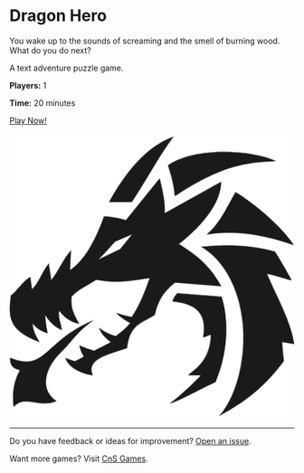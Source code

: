 # Dragon Hero

You wake up to the sounds of screaming and the smell of burning wood. What do you do next?

A text adventure puzzle game.

**Players:** 1

**Time:** 20 minutes

[Play Now!](https://skedwards88.github.io/dragon/)

![Game icon](src/images/favicon.png)

---

Do you have feedback or ideas for improvement? [Open an issue](https://github.com/skedwards88/dragon/issues/new).

Want more games? Visit [CnS Games](https://skedwards88.github.io/portfolio/).

